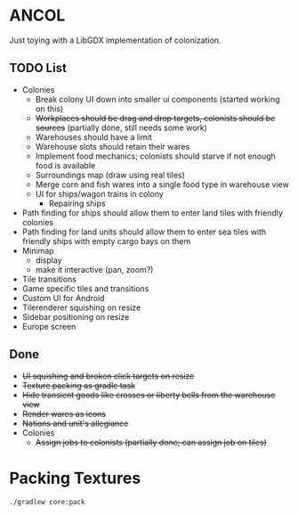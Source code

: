 # ANCOL

Just toying with a LibGDX implementation of colonization.

## TODO List

 * Colonies
   * Break colony UI down into smaller ui components (started working on this)
   * ~~Workplaces should be drag and drop targets, colonists should be sources~~ (partially done, still needs some work)
   * Warehouses should have a limit
   * Warehouse slots should retain their wares
   * Implement food mechanics; colonists should starve if not enough food is available
   * Surroundings map (draw using real tiles)
   * Merge corn and fish wares into a single food type in warehouse view
   * UI for ships/wagon trains in colony
     * Repairing ships
 * Path finding for ships should allow them to enter land tiles with friendly colonies
 * Path finding for land units should allow them to enter sea tiles with friendly ships with empty cargo bays on them
 * Minimap
   * display
   * make it interactive (pan, zoom?)
 * Tile transitions
 * Game specific tiles and transitions
 * Custom UI for Android
 * Tilerenderer squishing on resize
 * Sidebar positioning on resize
 * Europe screen
 
## Done

 * ~~UI squishing and broken click targets on resize~~
 * ~~Texture packing as gradle task~~
 * ~~Hide transient goods like crosses or liberty bells from the warehouse view~~
 * ~~Render wares as icons~~
 * ~~Nations and unit's allegiance~~
 * Colonies
   * ~~Assign jobs to colonists (partially done; can assign job on tiles)~~

 


# Packing Textures

``./gradlew core:pack``